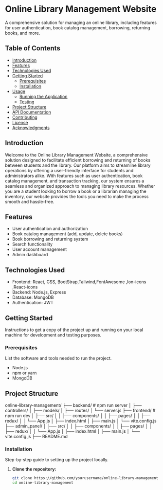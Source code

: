 # Online Library Management Website

A comprehensive solution for managing an online library, including features for user authentication, book catalog management, borrowing, returning books, and more.

## Table of Contents

- [Introduction](#introduction)
- [Features](#features)
- [Technologies Used](#technologies-used)
- [Getting Started](#getting-started)
  - [Prerequisites](#prerequisites)
  - [Installation](#installation)
- [Usage](#usage)
  - [Running the Application](#running-the-application)
  - [Testing](#testing)
- [Project Structure](#project-structure)
- [API Documentation](#api-documentation)
- [Contributing](#contributing)
- [License](#license)
- [Acknowledgments](#acknowledgments)

## Introduction

Welcome to the Online Library Management Website, a comprehensive solution designed to facilitate efficient borrowing and returning of books between students and the library. Our platform aims to streamline library operations by offering a user-friendly interface for students and administrators alike. With features such as user authentication, book catalog management, and transaction tracking, our system ensures a seamless and organized approach to managing library resources. Whether you are a student looking to borrow a book or a librarian managing the inventory, our website provides the tools you need to make the process smooth and hassle-free.

## Features

- User authentication and authorization
- Book catalog management (add, update, delete books)
- Book borrowing and returning system
- Search functionality
- User account management
- Admin dashboard

## Technologies Used

- Frontend: React, CSS, BootStrap,Tailwind,FontAwesome ,Ion-icons ,React-icons
- Backend: Node.js, Express
- Database: MongoDB
- Authentication: JWT

## Getting Started

Instructions to get a copy of the project up and running on your local machine for development and testing purposes.

### Prerequisites

List the software and tools needed to run the project.

- Node.js
- npm or yarn
- MongoDB

## Project Structure

online-library-management/
├── backend/                        # npm run server
│   ├── controllers/
│   ├── models/
│   ├── routes/
│   └── server.js
├── frontend/                       # npm run dev
│   ├── src/
│   │   ├── components/
│   │   ├── pages/
│   │   ├── redux/
│   │   └── App.js
│   ├── index.html
│   ├── main.js
│   └── vite.config.js
├── admin_panel/
│   ├── src/
│   │   ├── components/
│   │   ├── pages/
│   │   ├── redux/
│   │   └── App.js
│   ├── index.html
│   ├── main.js
│   └── vite.config.js
├── README.md





### Installation

Step-by-step guide to setting up the project locally.

1. **Clone the repository:**
   ```sh
   git clone https://github.com/yourusername/online-library-management.git
   cd online-library-management

